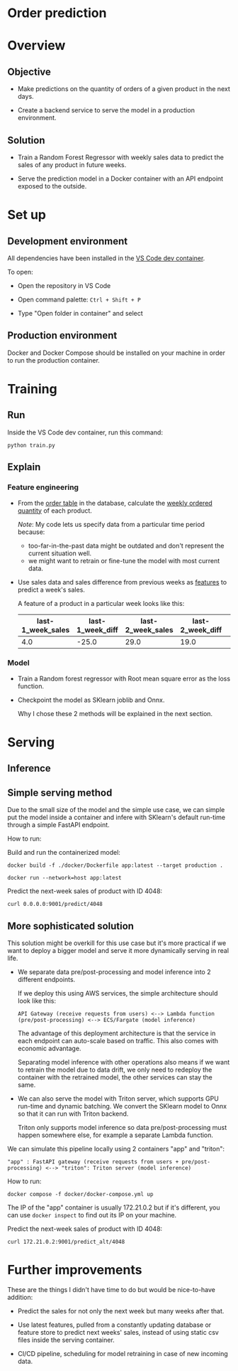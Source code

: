 # Order prediction

# Overview

## Objective

- Make predictions on the quantity of orders of a given product in the next days.

- Create a backend service to serve the model in a production environment.

## Solution

- Train a Random Forest Regressor with weekly sales data to predict the sales of any product in future weeks.

- Serve the prediction model in a Docker container with an API endpoint exposed to the outside.

# Set up

## Development environment

All dependencies have been installed in the [VS Code dev container](https://code.visualstudio.com/docs/devcontainers/containers).

To open:

- Open the repository in VS Code

- Open command palette: ```Ctrl + Shift + P ```

- Type "Open folder in container" and select

## Production environment

Docker and Docker Compose should be installed on your machine in order to run the production container.

# Training

## Run

Inside the VS Code dev container, run this command:

```
python train.py
```

## Explain

### **Feature engineering**

- From the [order table](data/data_order.csv) in the database, calculate the [weekly ordered quantity](data/weekly_sales_data.csv) of each product.

    *Note*: My code lets us specify data from a particular time period because:
    - too-far-in-the-past data might be outdated and don't represent the current situation well.
    - we might want to retrain or fine-tune the model with most current data.

- Use sales data and sales difference from previous weeks as [features](data/features.csv) to predict a week's sales.

    A feature of a product in a particular week looks like this:

    |last-1_week_sales|last-1_week_diff|last-2_week_sales|last-2_week_diff|   |
    |---|---|---|---|---|
    |4.0|-25.0|29.0|19.0|

### **Model**

- Train a Random forest regressor with Root mean square error as the loss function.

- Checkpoint the model as SKlearn joblib and Onnx.
    
    Why I chose these 2 methods will be explained in the next section.

# Serving

## Inference

## Simple serving method

Due to the small size of the model and the simple use case, we can simple put the model inside a container and infere with SKlearn's default run-time through a simple FastAPI endpoint.

How to run:

Build and run the containerized model:

```
docker build -f ./docker/Dockerfile app:latest --target production .

docker run --network=host app:latest
```

Predict the next-week sales of product with ID 4048:

```
curl 0.0.0.0:9001/predict/4048
```

## More sophisticated solution

This solution might be overkill for this use case but it's more practical if we want to deploy a bigger model and serve it more dynamically serving in real life.

- We separate data pre/post-processing and model inference into 2 different endpoints.

    If we deploy this using AWS services, the simple architecture should look like this:

    ```
    API Gateway (receive requests from users) <--> Lambda function (pre/post-processing) <--> ECS/Fargate (model inference)
    ```

    The advantage of this deployment architecture is that the service in each endpoint can auto-scale based on traffic. This also comes with economic advantage.

    Separating model inference with other operations also means if we want to retrain the model due to data drift, we only need to redeploy the container with the retrained model, the other services can stay the same.

- We can also serve the model with Triton server, which supports GPU run-time and dynamic batching. We convert the SKlearn model to Onnx so that it can run with Triton backend.

    Triton only supports model inference so data pre/post-processing must happen somewhere else, for example a separate Lambda function.


We can simulate this pipeline locally using 2 containers "app" and "triton":

```
"app" : FastAPI gateway (receive requests from users + pre/post-processing) <--> "triton": Triton server (model inference)
```

How to run:

```
docker compose -f docker/docker-compose.yml up
```

The IP of the "app" container is usually 172.21.0.2 but if it's different, you can use ```docker inspect``` to find out its IP on your machine.

Predict the next-week sales of product with ID 4048:

```
curl 172.21.0.2:9001/predict_alt/4048
```


# Further improvements

These are the things I didn't have time to do but would be nice-to-have addition:

- Predict the sales for not only the next week but many weeks after that.

- Use latest features, pulled from a constantly updating database or feature store to predict next weeks' sales, instead of using static csv files inside the serving container.

- CI/CD pipeline, scheduling for model retraining in case of new incoming data.